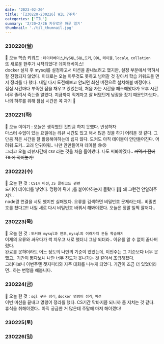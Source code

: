 ```yaml
---
date: '2023-02-20'
title: '[230220-230226] WIL 7주차'
categories: ['TIL']
summary: '2/20~2/26 자유로운 하루 일기'
thumbnail: './til_thumnail.jpg'
---
```


<!-- ## 이번 주 결산 -->

### 230220(월)

🌟 오늘 학습 키워드 : `데이터베이스`,`MySQL`,`SQL`,`도커`, `DDL`, `테이블`, `locale`, `collation`<br/>
또 새로운 한주가 시작되었다! 데이터베이스!<br/>
docker 설치 후 mysql를 설정하고서 미션을 끝내보려고 했지만, 설정 부분에서 막혀서 잘 진행되지 않았다. 이대로는 오늘 아무것도 못하고 넘어갈 것 같아서 학습 키워드들 먼저 정리를 다 했다. 내일 다시 도전해보고 안되면 최신 버전으로 설치해볼 예정이다.<br/>
점심 시간마다 부족한 잠을 채우고 있었는데, 처음 자는 시간을 패스해봤다가 오후 시간 너무 졸려서 죽는줄 알았다. 지금까지 적게자고 잘 버텼던게 낮잠을 잤기 때문인가보다.. 나의 하루를 위해 점심 시간은 꼭 자기 🌙

### 230221(화)

🌟 오늘 이야기 : 오늘은 생각했던 것만큼 하지 못했다. 반성하자<br/>
마스터 수업이 있는 요일에는 리뷰 시간도 있고 해서 많은 것을 하기 어려운 것 같다. 그만큼 적은 시간을 잘 활용해야하는데 쉽지 않다. 도커도 아직 테이블이 안만들어진다. 어려워 도커.. 고래 안귀여워.. 나만 안만들어져 테이블 😢😢<br/>
그리고 오늘 리뷰시간에 `CSV` 라는 것을 처음 들어봤다. 나도 써봐야겠다.. ~~까먹기 전에 TIL에 적어놓기!~~

### 230222(수)

🌟 오늘 한 것 : `CS14 미션`, `JS 클린코드 관련`<br/>
드디어 데이터를 넣었다. 명령어 뒤에 ;를 붙여야하는지 몰랐다 😮‍💨 왜 그런건 안알려주지?..<br/>
node랑 연결을 시도 했지만 실패했다. 오류를 검색하면 비밀번호 문제라는데.. 비밀번호를 쳤다고!! 내일 새로 다시 비밀번호 바꿔서 해봐야겠다. 오늘은 정말 일찍 잘꺼다..

### 230223(목)

🌟 오늘 한 것 : `도커와 mysql과 전투`, `mysql의 여러가지 문들 학습하기`<br/>
어제의 오류와 싸우다가 싹 지우고 새로 했더니 그냥 되더라.. 이유를 알 수 없이 끝나버렸다.<br/>
완료를 못하더라도 어느 정도의 나만의 기준이 있었는데, 이번주는 그 기준보다 너무 못 했고.. 기간이 짧다보니 나만 너무 진도가 못나가는 것 같아서 조급해졌다.<br/> 그러다보니 이번주엔 챗지피티와 자주 대화를 나누게 되었다. 기간이 조금 더 있었더라면.. 하는 변명을 해봅니다.

### 230224(금)

🌟 오늘 한 것 : `sql 구문 정리`, `docker 명령어 정리`, `미션`<br/>
이번 미션을 끝내고 명렁어 정리를 했다. CS기간 막바지쯤 되니까 좀 지치는 것 같다.<br/>
휴식을 취해야겠다.. 아직 궁금한 거 많은데 주말에 마저 해야겠다!<br/>

### 230225(토)

### 230226(일)
